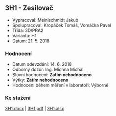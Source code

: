 ## 3H1 - Zesilovač
 - Vypracoval: Meinlschmidt Jakub
 - Spolupracoval: Kropáček Tomáš, Vomáčka Pavel
 - Třída: 3D/PRA2
 - Varianta: H1
 - Datum: 21. 5. 2018

### Hodnocení
 - Datum odevzdání: 14. 6. 2018
 - Odborný dozor: Ing. Michna Michal
 - Slovní hodnocení: **Zatím nehodnoceno**
 - Výtky: **Zatím nehodnoceno**
 - Hodnocení během měření v laboratoři: Výborné
     
### Ke stažení
[3H1.docx](https://github.com/jmeinlschmidt/mereni-sps-cl/blob/master/3H/3H1/3H1.docx) | [3H1.pdf](https://github.com/jmeinlschmidt/mereni-sps-cl/blob/master/3H/3H1/3H1.pdf) | [3H1.xlsx](https://github.com/jmeinlschmidt/mereni-sps-cl/blob/master/3H/3H1/3H1.xlsx)
